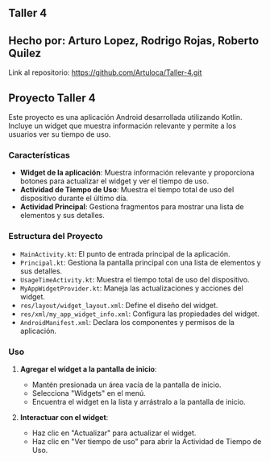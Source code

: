 ## Taller 4

## Hecho por: Arturo Lopez, Rodrigo Rojas, Roberto Quilez

Link al repositorio: https://github.com/Artuloca/Taller-4.git

## Proyecto Taller 4

Este proyecto es una aplicación Android desarrollada utilizando Kotlin. Incluye un widget que muestra información relevante y permite a los usuarios ver su tiempo de uso.

### Características

- **Widget de la aplicación**: Muestra información relevante y proporciona botones para actualizar el widget y ver el tiempo de uso.
- **Actividad de Tiempo de Uso**: Muestra el tiempo total de uso del dispositivo durante el último día.
- **Actividad Principal**: Gestiona fragmentos para mostrar una lista de elementos y sus detalles.

### Estructura del Proyecto

- `MainActivity.kt`: El punto de entrada principal de la aplicación.
- `Principal.kt`: Gestiona la pantalla principal con una lista de elementos y sus detalles.
- `UsageTimeActivity.kt`: Muestra el tiempo total de uso del dispositivo.
- `MyAppWidgetProvider.kt`: Maneja las actualizaciones y acciones del widget.
- `res/layout/widget_layout.xml`: Define el diseño del widget.
- `res/xml/my_app_widget_info.xml`: Configura las propiedades del widget.
- `AndroidManifest.xml`: Declara los componentes y permisos de la aplicación.

### Uso

1. **Agregar el widget a la pantalla de inicio**:
   - Mantén presionada un área vacía de la pantalla de inicio.
   - Selecciona "Widgets" en el menú.
   - Encuentra el widget en la lista y arrástralo a la pantalla de inicio.

2. **Interactuar con el widget**:
   - Haz clic en "Actualizar" para actualizar el widget.
   - Haz clic en "Ver tiempo de uso" para abrir la Actividad de Tiempo de Uso.
